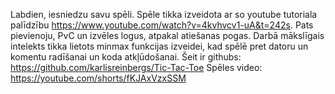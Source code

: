 Labdien, iesniedzu savu spēli. Spēle tikka izveidota ar so youtube tutoriala palīdzību https://www.youtube.com/watch?v=4kvhvcv1-uA&t=242s. Pats pievienoju, PvC un izvēles logus, atpakal atiešanas pogas. Darbā mākslīgais intelekts tikka lietots minmax funkcijas izveidei, kad spēlē pret datoru un komentu radīšanai un koda atkļūdošanai.
Šeit ir githubs: https://github.com/karlisreinbergs/Tic-Tac-Toe
Spēles video: https://youtube.com/shorts/fKJAxVzxSSM
